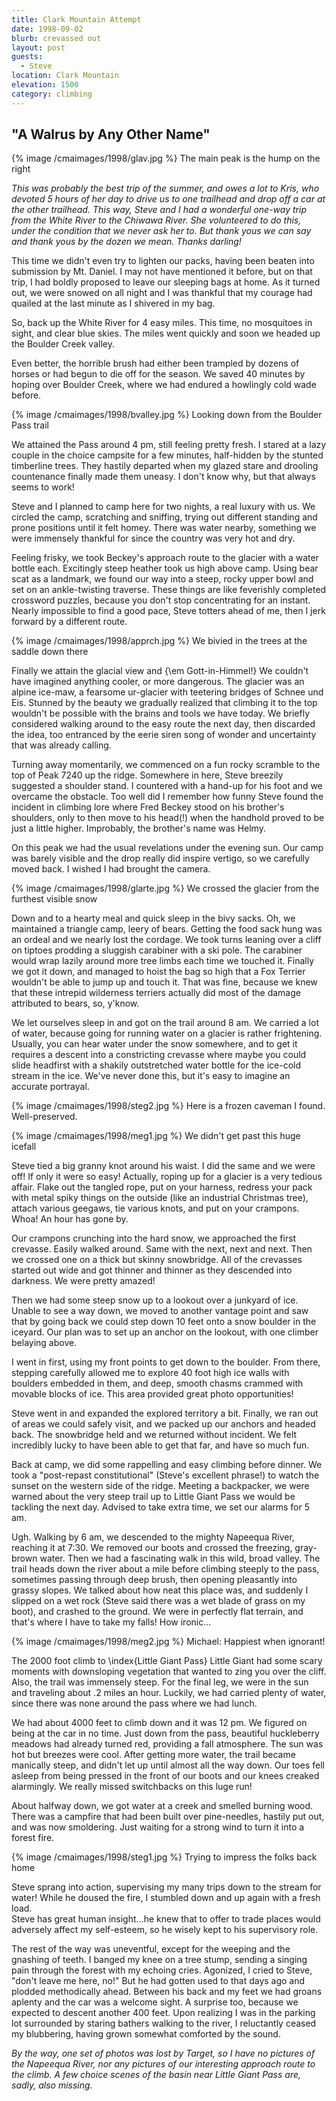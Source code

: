 ```yaml
---
title: Clark Mountain Attempt
date: 1998-09-02
blurb: crevassed out
layout: post
guests:
  - Steve
location: Clark Mountain
elevation: 1500
category: climbing
---
```


"A Walrus by Any Other Name"
-----------

{% image /cmaimages/1998/glav.jpg %}
The main peak is the hump on the right


*This was probably the best trip of the summer, and owes a lot
to Kris, who devoted 5 hours of her day to drive us to
one trailhead and drop off a car at the other trailhead.  This
way, Steve and I had a wonderful one-way trip from the White River to
the Chiwawa River.  She volunteered to do this, under the condition
that we never ask her to.  But thank yous we can say
and thank yous by the dozen we mean.  Thanks darling!*



This time we didn't even try to 
lighten our packs, having been
beaten into submission by Mt. Daniel.  I may not have mentioned
it before, but on that trip, I had boldly proposed to leave
our sleeping bags at home.  As it turned out, we were snowed
on all night and I was thankful that my courage had quailed
at the last minute as I shivered in my bag.



So, back up the White River for 4 easy miles.  This time, no mosquitoes in
sight, and clear blue skies.  The miles went quickly and soon we headed up the
Boulder Creek valley.



Even better, the horrible brush had either been trampled by
dozens of horses or had begun to die off for the season.
We saved 40 minutes by hoping over Boulder Creek, where we
had endured a howlingly cold wade before.



{% image /cmaimages/1998/bvalley.jpg %}
Looking down from the Boulder Pass trail


We attained the Pass around 4 pm, still feeling pretty fresh.  I stared at a
lazy couple in the choice campsite for a few minutes, half-hidden by the stunted
timberline trees.  They hastily departed when my glazed stare and drooling
countenance finally made them uneasy.  I don't know why, but that always seems
to work!



Steve and I planned to camp here for two nights, a real luxury
with us.  We circled the camp, scratching and sniffing, trying
out different standing and prone positions until it felt
homey.  There was water nearby, something we were immensely
thankful for since the country was very hot and dry.



Feeling frisky, we took Beckey's approach route to the glacier
with a water bottle each.  Excitingly steep heather took
us high above camp.  Using bear scat as a landmark, we found
our way into a steep, rocky upper bowl and set on an ankle-twisting
traverse.  These things are like feverishly completed crossword
puzzles, because you don't stop concentrating for an instant.
Nearly impossible to find a good pace, Steve totters ahead of
me, then I jerk forward by a different route.




{% image /cmaimages/1998/apprch.jpg %}
We bivied in the trees at the saddle down there


Finally we attain the glacial view and {\em Gott-in-Himmel!}  We couldn't
have imagined anything cooler, or more dangerous.  The glacier
was an alpine ice-maw, a fearsome ur-glacier with teetering
bridges of Schnee und Eis.  Stunned by the beauty we gradually
realized that climbing it to the top wouldn't be possible with
the brains and tools we have today.  We briefly considered
walking around to the easy route the next day, then discarded the
idea, too entranced by the eerie siren song of wonder and uncertainty
that was already calling.



Turning away momentarily, we commenced on a fun rocky scramble to
the top of Peak 7240 up the ridge.  Somewhere in here, Steve breezily
suggested a shoulder stand.  I countered with a hand-up for his
foot and we overcame the obstacle.  Too well did I remember how
funny Steve found the incident in climbing lore where Fred Beckey
stood on his brother's shoulders, only to then move to his head(!)
when the handhold proved to be just a little higher.  Improbably,
the brother's name was Helmy.



On this peak we had the usual revelations under the evening sun.
Our camp was barely visible and the drop really did inspire
vertigo, so we carefully moved back.  I wished I had brought
the camera.

{% image /cmaimages/1998/glarte.jpg %}
We crossed the glacier from the furthest visible snow


Down and to a hearty meal and quick sleep in the bivy sacks.
Oh, we maintained a triangle camp, leery of bears.  Getting the
food sack hung was an ordeal and we nearly lost the cordage.  We
took turns leaning over a cliff on tiptoes prodding a sluggish
carabiner with a ski pole.  The carabiner would wrap lazily around
more tree limbs each time we touched it.  Finally we got it down,
and managed to hoist the bag so high that a Fox Terrier wouldn't
be able to jump up and touch it.  That was fine, because we knew
that these intrepid wilderness terriers actually did most of the
damage attributed to bears, so, y'know.



We let ourselves sleep in and got on the trail around 8 am.  We
carried a lot of water, because going for running water on a 
glacier is rather frightening.  Usually, you can hear water
under the snow somewhere, and to get it requires a descent into
a constricting crevasse where maybe you could slide headfirst
with a shakily outstretched water bottle for the ice-cold stream
in the ice.  We've never done this, but it's easy to imagine
an accurate portrayal.  


{% image /cmaimages/1998/steg2.jpg %}
Here is a frozen caveman I found. Well-preserved.

{% image /cmaimages/1998/meg1.jpg %}
We didn't get past this huge icefall


Steve tied a big granny knot around his waist.  I did the same and
we were off!  If only it were so easy!  Actually, roping up for a
glacier is a very tedious affair.  Flake out the tangled rope, put
on your harness, redress your pack with metal spiky things on the
outside (like an industrial Christmas tree), attach various geegaws,
tie various knots, and put on your crampons.  Whoa!  An hour has
gone by.  



Our crampons crunching into the hard snow, we approached the first
crevasse.  Easily walked around.  Same with the next, next and next.
Then we crossed one on a thick but skinny snowbridge.  All of
the crevasses started out wide and got thinner and thinner as they
descended into darkness.  We were pretty amazed!



Then we had some steep snow up to a lookout over a junkyard of
ice.  Unable to see a way down, we moved to another vantage point
and saw that by going back we could step down 10 feet onto a
snow boulder in the iceyard.  Our plan was to set up an anchor on
the lookout, with one climber belaying above.



I went in first, using my front points to get down to the boulder.
From there, stepping carefully allowed me to explore 40 foot high
ice walls with boulders embedded in them, and deep, smooth chasms
crammed with movable blocks of ice.  This area provided great
photo opportunities!



Steve went in and expanded the explored territory a bit.  Finally,
we ran out of areas we could safely visit, and we packed up our
anchors and headed back.  The snowbridge held and we returned without
incident.  We felt incredibly lucky to have been able to get that
far, and have so much fun.



Back at camp, we did some rappelling and easy climbing before dinner.
We took a "post-repast constitutional" (Steve's excellent phrase!) 
to watch the sunset on the western side of the ridge.  Meeting a
backpacker, we were warned about the very steep trail up to Little
Giant Pass we would be tackling the next day.  Advised to take
extra time, we set our alarms for 5 am.




Ugh.  Walking by 6 am, we descended to the mighty Napeequa River, reaching it at
7:30.  We removed our boots and crossed the freezing, gray-brown water.  Then we
had a fascinating walk in this wild, broad valley.  The trail heads down the
river about a mile before climbing steeply to the pass, sometimes passing
through deep brush, then opening pleasantly into grassy slopes.  We talked about
how neat this place was, and suddenly I slipped on a wet rock (Steve said there
was a wet blade of grass on my boot), and crashed to the ground.  We were in
perfectly flat terrain, and that's where I have to take my falls!  How ironic...




{% image /cmaimages/1998/meg2.jpg %}
Michael: Happiest when ignorant!


The 2000 foot climb to \index{Little Giant Pass}
Little Giant had some scary moments
with downsloping vegetation that wanted to zing you over the
cliff.  Also, the trail was immensely steep.  For the final
leg, we were in the sun and traveling about .2 miles an hour.
Luckily, we had carried plenty of water, since there was none
around the pass where we had lunch.



We had about 4000 feet to climb down and it was 12 pm.  We figured
on being at the car in no time.  Just down from the pass,
beautiful huckleberry meadows had already turned red, providing
a fall atmosphere.  The sun was hot but breezes were cool.
After getting more water, the trail became manically steep,
and didn't let up until almost all the way down.  Our toes
fell asleep from being pressed in the front of our boots and
our knees creaked alarmingly.  We really missed switchbacks
on this luge run!



About halfway down, we got water at a creek and smelled burning
wood.  There was a campfire that had been built over pine-needles,
hastily put out, and was now smoldering.  Just waiting for a
strong wind to turn it into a forest fire.

{% image /cmaimages/1998/steg1.jpg %}
Trying to impress the folks back home


Steve sprang into action, supervising my many trips down to the
stream for water!  While he doused the fire, I stumbled down
and up again with a fresh load.  
Steve has great human insight...he knew that
to offer to trade places would adversely affect my self-esteem, so
he wisely kept to his supervisory role.



The rest of the way was uneventful, except for the weeping and the
gnashing of teeth.  I banged my knee on a tree stump, sending a
singing pain through the forest with my echoing cries.  Agonized, I
cried to Steve, "don't leave me here, no!"  But he had gotten used
to that days ago and plodded methodically ahead.  Between his
back and my feet we had groans aplenty and the car was a welcome
sight.  A surprise too, because we expected to descent another
400 feet.  Upon realizing I was in the parking lot surrounded by
staring bathers walking to the river, I reluctantly ceased my blubbering,
having grown somewhat comforted by the sound.



*By the way, one set of photos was lost by Target, so I have no
pictures of the Napeequa River, nor any pictures of our interesting
approach route to the climb.  A few choice scenes of the basin
near Little Giant Pass are, sadly, also missing.*


